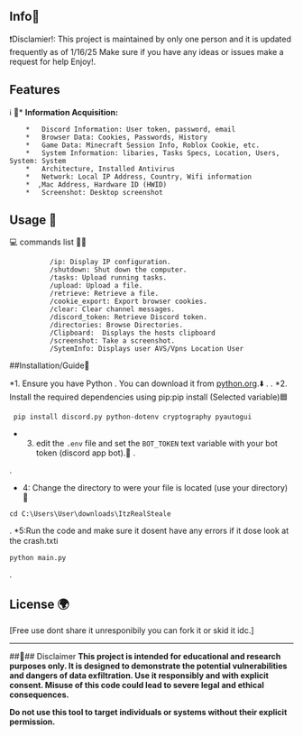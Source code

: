 
## Info📂

   ❗Disclamier!: This project is maintained by only one person and it is updated frequently as of 1/16/25 
Make sure if you have any ideas or issues make a request for help Enjoy!.
   
## Features 
ℹ️                🔵*   **Information Acquisition:**
                                              
        *   Discord Information: User token, password, email
        *   Browser Data: Cookies, Passwords, History
        *   Game Data: Minecraft Session Info, Roblox Cookie, etc.
        *   System Information: libaries, Tasks Specs, Location, Users, System: System 
        *   Architecture, Installed Antivirus
        *   Network: Local IP Address, Country, Wifi information
        *  ,Mac Address, Hardware ID (HWID)
        *   Screenshot: Desktop screenshot



## Usage 🔧


                
💻                commands list 🧑‍💻
```                
          /ip: Display IP configuration.
          /shutdown: Shut down the computer.
          /tasks: Upload running tasks.
          /upload: Upload a file.
          /retrieve: Retrieve a file.
          /cookie_export: Export browser cookies.
          /clear: Clear channel messages.
          /discord_token: Retrieve Discord token.
          /directories: Browse Directories.
          /Clipboard:  Displays the hosts clipboard
          /screenshot: Take a screenshot.
          /SytemInfo: Displays user AVS/Vpns Location User
```
   ##Installation/Guide📘
        
   *1.  Ensure you have Python . You can download it from [python.org](https://www.python.org/).⬇️
.
.
   *2.  Install the required dependencies using pip:pip install (Selected variable)🟦
 ```
  pip install discord.py python-dotenv cryptography pyautogui 
 ```
  * 3.  edit the `.env` file and set the `BOT_TOKEN`  text variable with your bot token (discord app bot).📄
 .
 
  .
  * 4: Change the directory to were your file is located (use your directory) 📂
 ```
 cd C:\Users\User\downloads\ItzRealSteale
 ```
.
   *5:Run the code and make sure it dosent have any errors if it dose look at the crash.txtℹ️
 ```
python main.py
```
.

## License 🌍

[Free use dont share it unresponibily you can fork it or skid it idc.]

---

##🔴## Disclaimer
**This project is intended for educational and research purposes only. It is designed to demonstrate the potential vulnerabilities and dangers of data exfiltration. Use it responsibly and with explicit consent. Misuse of this code could lead to severe legal and ethical consequences.**

**Do not use this tool to target individuals or systems without their explicit permission.**

